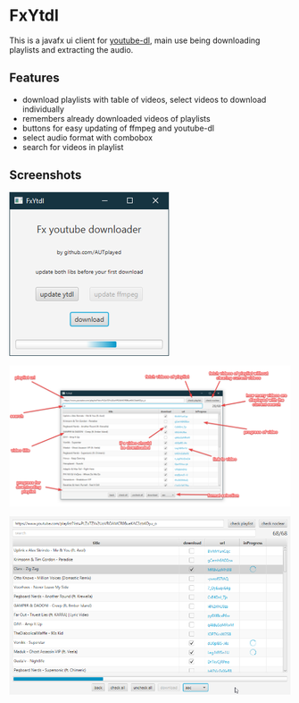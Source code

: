 # FxYtdl

This is a javafx ui client for [youtube-dl](https://github.com/rg3/youtube-dl), main use being downloading playlists and extracting the audio.

## Features

- download playlists with table of videos, select videos to download individually
- remembers already downloaded videos of playlists
- buttons for easy updating of ffmpeg and youtube-dl
- select audio format with combobox
- search for videos in playlist

## Screenshots

![updating ffmpeg](docs/updateFfmpeg.png)

![explanation](docs/explanation.png)

![download in progress](docs/download.png)